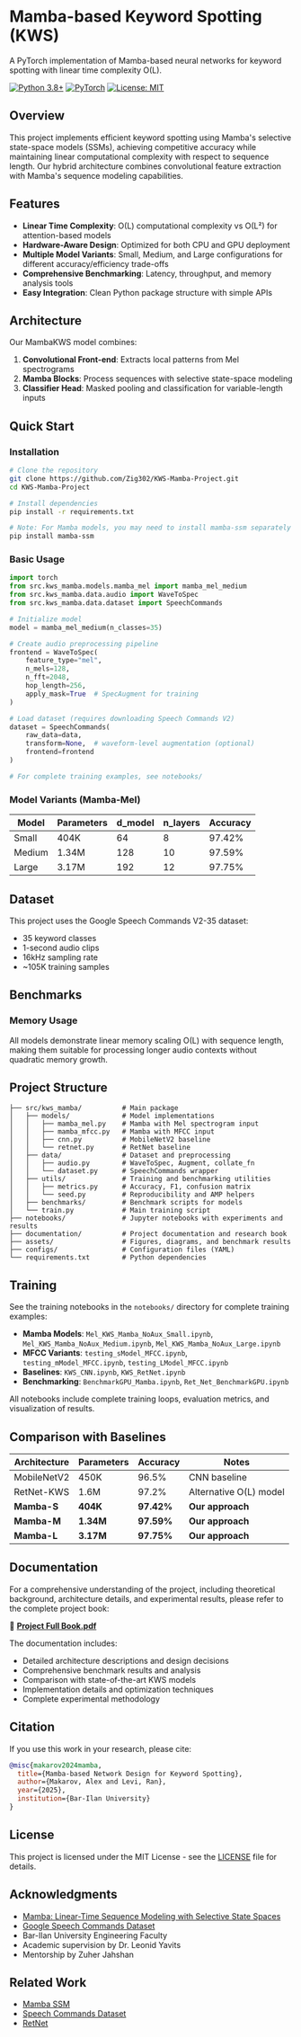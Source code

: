 # Mamba-based Keyword Spotting (KWS)

A PyTorch implementation of Mamba-based neural networks for keyword spotting with linear time complexity O(L).

[![Python 3.8+](https://img.shields.io/badge/python-3.8+-blue.svg)](https://www.python.org/downloads/)
[![PyTorch](https://img.shields.io/badge/PyTorch-2.0+-ee4c2c.svg)](https://pytorch.org/)
[![License: MIT](https://img.shields.io/badge/License-MIT-yellow.svg)](https://opensource.org/licenses/MIT)

## Overview

This project implements efficient keyword spotting using Mamba's selective state-space models (SSMs), achieving competitive accuracy while maintaining linear computational complexity with respect to sequence length. Our hybrid architecture combines convolutional feature extraction with Mamba's sequence modeling capabilities.

## Features

- **Linear Time Complexity**: O(L) computational complexity vs O(L²) for attention-based models
- **Hardware-Aware Design**: Optimized for both CPU and GPU deployment
- **Multiple Model Variants**: Small, Medium, and Large configurations for different accuracy/efficiency trade-offs
- **Comprehensive Benchmarking**: Latency, throughput, and memory analysis tools
- **Easy Integration**: Clean Python package structure with simple APIs

## Architecture

Our MambaKWS model combines:
1. **Convolutional Front-end**: Extracts local patterns from Mel spectrograms
2. **Mamba Blocks**: Process sequences with selective state-space modeling
3. **Classifier Head**: Masked pooling and classification for variable-length inputs

## Quick Start

### Installation

```bash
# Clone the repository
git clone https://github.com/Zig302/KWS-Mamba-Project.git
cd KWS-Mamba-Project

# Install dependencies
pip install -r requirements.txt

# Note: For Mamba models, you may need to install mamba-ssm separately
pip install mamba-ssm
```

### Basic Usage

```python
import torch
from src.kws_mamba.models.mamba_mel import mamba_mel_medium
from src.kws_mamba.data.audio import WaveToSpec
from src.kws_mamba.data.dataset import SpeechCommands

# Initialize model
model = mamba_mel_medium(n_classes=35)

# Create audio preprocessing pipeline
frontend = WaveToSpec(
    feature_type="mel",
    n_mels=128,
    n_fft=2048,
    hop_length=256,
    apply_mask=True  # SpecAugment for training
)

# Load dataset (requires downloading Speech Commands V2)
dataset = SpeechCommands(
    raw_data=data,
    transform=None,  # waveform-level augmentation (optional)
    frontend=frontend
)

# For complete training examples, see notebooks/
```

### Model Variants (Mamba-Mel)

| Model | Parameters | d_model | n_layers | Accuracy |
|-------|------------|---------|----------|----------|
| Small | 404K | 64 | 8 | 97.42% |
| Medium | 1.34M | 128 | 10 | 97.59% |
| Large | 3.17M | 192 | 12 | 97.75% |

## Dataset

This project uses the Google Speech Commands V2-35 dataset:
- 35 keyword classes
- 1-second audio clips
- 16kHz sampling rate
- ~105K training samples

## Benchmarks

### Memory Usage

All models demonstrate linear memory scaling O(L) with sequence length, making them suitable for processing longer audio contexts without quadratic memory growth.

## Project Structure

```
├── src/kws_mamba/          # Main package
│   ├── models/             # Model implementations
│   │   ├── mamba_mel.py    # Mamba with Mel spectrogram input
│   │   ├── mamba_mfcc.py   # Mamba with MFCC input
│   │   ├── cnn.py          # MobileNetV2 baseline
│   │   └── retnet.py       # RetNet baseline
│   ├── data/               # Dataset and preprocessing
│   │   ├── audio.py        # WaveToSpec, Augment, collate_fn
│   │   └── dataset.py      # SpeechCommands wrapper
│   ├── utils/              # Training and benchmarking utilities
│   │   ├── metrics.py      # Accuracy, F1, confusion matrix
│   │   └── seed.py         # Reproducibility and AMP helpers
│   ├── benchmarks/         # Benchmark scripts for models
│   └── train.py            # Main training script
├── notebooks/              # Jupyter notebooks with experiments and results
├── documentation/          # Project documentation and research book
├── assets/                 # Figures, diagrams, and benchmark results
├── configs/                # Configuration files (YAML)
└── requirements.txt        # Python dependencies
```

## Training

See the training notebooks in the `notebooks/` directory for complete training examples:

- **Mamba Models**: `Mel_KWS_Mamba_NoAux_Small.ipynb`, `Mel_KWS_Mamba_NoAux_Medium.ipynb`, `Mel_KWS_Mamba_NoAux_Large.ipynb`
- **MFCC Variants**: `testing_sModel_MFCC.ipynb`, `testing_mModel_MFCC.ipynb`, `testing_LModel_MFCC.ipynb`
- **Baselines**: `KWS_CNN.ipynb`, `KWS_RetNet.ipynb`
- **Benchmarking**: `BenchmarkGPU_Mamba.ipynb`, `Ret_Net_BenchmarkGPU.ipynb`

All notebooks include complete training loops, evaluation metrics, and visualization of results.

## Comparison with Baselines

| Architecture | Parameters | Accuracy | Notes |
|-------------|------------|----------|-------|
| MobileNetV2 | 450K | 96.5% | CNN baseline |
| RetNet-KWS | 1.6M | 97.2% | Alternative O(L) model |
| **Mamba-S** | **404K** | **97.42%** | **Our approach** |
| **Mamba-M** | **1.34M** | **97.59%** | **Our approach** |
| **Mamba-L** | **3.17M** | **97.75%** | **Our approach** |

## Documentation

For a comprehensive understanding of the project, including theoretical background, architecture details, and experimental results, please refer to the complete project book:

📖 **[Project Full Book.pdf](documentation/Project%20Full%20Book.pdf)**

The documentation includes:
- Detailed architecture descriptions and design decisions
- Comprehensive benchmark results and analysis
- Comparison with state-of-the-art KWS models
- Implementation details and optimization techniques
- Complete experimental methodology

## Citation

If you use this work in your research, please cite:

```bibtex
@misc{makarov2024mamba,
  title={Mamba-based Network Design for Keyword Spotting},
  author={Makarov, Alex and Levi, Ran},
  year={2025},
  institution={Bar-Ilan University}
}
```

## License

This project is licensed under the MIT License - see the [LICENSE](LICENSE) file for details.

## Acknowledgments

- [Mamba: Linear-Time Sequence Modeling with Selective State Spaces](https://arxiv.org/abs/2312.00752)
- [Google Speech Commands Dataset](https://arxiv.org/abs/1804.03209)
- Bar-Ilan University Engineering Faculty
- Academic supervision by Dr. Leonid Yavits
- Mentorship by Zuher Jahshan

## Related Work

- [Mamba SSM](https://github.com/state-spaces/mamba)
- [Speech Commands Dataset](https://github.com/tensorflow/datasets/tree/master/docs/catalog/speech_commands)
- [RetNet](https://github.com/Jamie-Stirling/RetNet)
